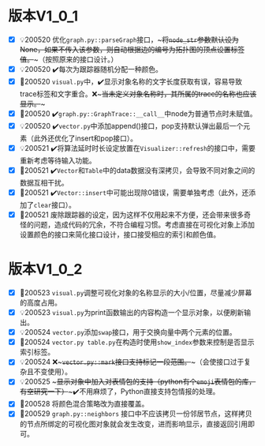 # 版本V1_0_1

- [x] 💡200520 优化`graph.py::parseGraph`接口，~~~将`node_str`参数默认设为None，如果不传入该参数，则自动根据边的编号为拓扑图的顶点设置标签值。~~~（按照原来的接口设计。）
- [x] 💡200520 ✔️每次为跟踪器随机分配一种颜色。
- [x] 🐛200520 `visual.py`中，✔️显示对象名称的文字长度获取有误，容易导致trace标签和文字重合。❌~~~当未定义对象名称时，其所属的trace的名称也应该显示。~~~
- [x] 🐛200520 ✔️`graph.py::GraphTrace::__call__`中node为普通节点时未赋值。
- [x] 💡200520 ✔️`vector.py`中添加append()接口，pop支持默认弹出最后一个元素（此外还优化了insert和pop接口）。
- [x] 💡200521 ✔️将算法延时时长设定放置在`Visualizer::refresh`的接口中，需要重新考虑等待输入功能。
- [x] 🐛200521 ✔️`Vector`和`Table`中的data数据没有深拷贝，会导致不同对象之间的数据互相干扰。
- [x] 🐛200521 ✔️`Vector::insert`中可能出现除0错误，需要单独考虑（此外，还添加了`clear`接口）。
- [x] 🔨200521 废除跟踪器的设定，因为这样不仅用起来不方便，还会带来很多奇怪的问题，造成代码的冗余，不符合编程习惯。考虑直接在可视化对象上添加设置颜色的接口来简化接口设计，接口接受相应的索引和颜色值。

# 版本V1_0_2

- [x] 🔨200523 `visual.py`调整可视化对象的名称显示的大小/位置，尽量减少屏幕的高度占用。
- [x] 💡200523 `visual.py`为print函数输出的内容构造一个显示对象，以便刷新输出。
- [x] 💡200524 `vector.py`添加`swap`接口，用于交换向量中两个元素的位置。
- [x] 🔨200524 `vector.py table.py`在构造时使用`show_index`参数来控制是否显示索引标签。
- [x] 💡200524 ❌~~~`vector.py::mark`接口支持标记一段范围。~~~（会使接口过于复杂且不变使用）。
- [x] 💡200525 ~~~显示对象中加入对表情包的支持（python有个`emoji`表情包的库，有空研究一下）~~~✔️不用麻烦了，Python直接支持包情报的处理。
- [x] 🔨200528 将颜色混合策略改为直接覆盖。
- [x] 🐛200529 `graph.py::neighbors` 接口中不应该拷贝一份邻居节点，这样拷贝的节点所绑定的可视化图对象就会发生改变，进而影响显示，直接返回引用即可。 
